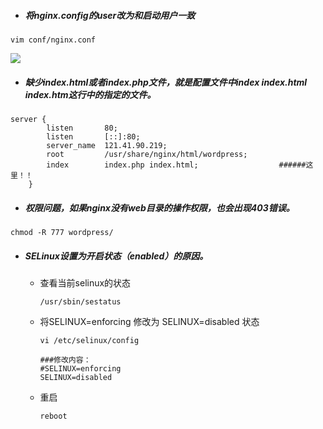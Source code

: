 - ##### 将nginx.config的user改为和启动用户一致

```
vim conf/nginx.conf
```

<img src="https://img-blog.csdn.net/20170718094235060?watermark/2/text/aHR0cDovL2Jsb2cuY3Nkbi5uZXQvb25seXN1bm55Ym95/font/5a6L5L2T/fontsize/400/fill/I0JBQkFCMA==/dissolve/70/gravity/Center">

- ##### 缺少index.html或者index.php文件，就是配置文件中index index.html index.htm这行中的指定的文件。

```
server {
        listen       80;
        listen       [::]:80;
        server_name  121.41.90.219;
        root         /usr/share/nginx/html/wordpress;
        index        index.php index.html;                  ######这里！！
    }   

```

- ##### 权限问题，如果nginx没有web目录的操作权限，也会出现403错误。

```
chmod -R 777 wordpress/
```

- ##### SELinux设置为开启状态（enabled）的原因。

  - 查看当前selinux的状态

    ```
    /usr/sbin/sestatus
    ```

  - 将SELINUX=enforcing 修改为 SELINUX=disabled 状态

    ```
    vi /etc/selinux/config
    
    ###修改内容：
    #SELINUX=enforcing
    SELINUX=disabled
    ```

  - 重启

    ```
    reboot
    ```

    

